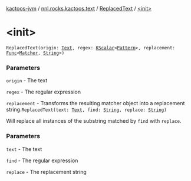 [kactoos-jvm](../../index.md) / [nnl.rocks.kactoos.text](../index.md) / [ReplacedText](index.md) / [&lt;init&gt;](./-init-.md)

# &lt;init&gt;

`ReplacedText(origin: `[`Text`](../../nnl.rocks.kactoos/-text/index.md)`, regex: `[`KScalar`](../../nnl.rocks.kactoos/-k-scalar.md)`<`[`Pattern`](http://docs.oracle.com/javase/8/docs/api/java/util/regex/Pattern.html)`>, replacement: `[`Func`](../../nnl.rocks.kactoos/-func/index.md)`<`[`Matcher`](http://docs.oracle.com/javase/8/docs/api/java/util/regex/Matcher.html)`, `[`String`](https://kotlinlang.org/api/latest/jvm/stdlib/kotlin/-string/index.html)`>)`

### Parameters

`origin` - The text

`regex` - The regular expression

`replacement` - Transforms the resulting matcher object into a replacement string.`ReplacedText(text: `[`Text`](../../nnl.rocks.kactoos/-text/index.md)`, find: `[`String`](https://kotlinlang.org/api/latest/jvm/stdlib/kotlin/-string/index.html)`, replace: `[`String`](https://kotlinlang.org/api/latest/jvm/stdlib/kotlin/-string/index.html)`)`

Will replace all instances of the substring matched by `find`
with `replace`.

### Parameters

`text` - The text

`find` - The regular expression

`replace` - The replacement string